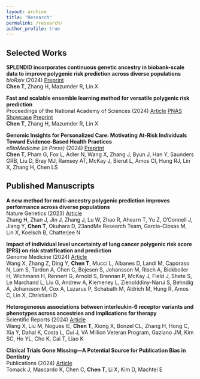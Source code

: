 ```yaml
---
layout: archive
title: "Research"
permalink: /research/
author_profile: true
--- 
```


## Selected Works
**SPLENDID incorporates continuous genetic ancestry in biobank-scale data to improve polygenic risk prediction across diverse populations**\
*bioRxiv* (2024) [Preprint](https://www.biorxiv.org/content/10.1101/2024.10.14.618256v1.full.pdf)\
**Chen T**, Zhang H, Mazumder R, Lin X

**Fast and scalable ensemble learning method for versatile polygenic risk prediction**\
Proceedings of the National Academy of Sciences (2024) [Article](https://www.pnas.org/doi/10.1073/pnas.2403210121) [PNAS Showcase](https://www.growkudos.com/publications/10.1073%252Fpnas.2403210121/reader) [Preprint](https://www.biorxiv.org/content/10.1101/2023.09.25.559307v2.full) \
**Chen T**, Zhang H, Mazumder R, Lin X

**Genomic Insights for Personalized Care: Motivating At-Risk Individuals Toward Evidence-Based Health Practices**\
*eBioMedicine (in Press)* (2024) [Preprint](https://www.medrxiv.org/content/10.1101/2024.03.19.24304556v1)\
**Chen T**, Pham G, Fox L, Adler N, Wang X, Zhang J, Byun J, Han Y, Saunders GRB, Liu D, Bray MJ, Ramsey AT, McKay J, Bierut L, Amos CI, Hung RJ, Lin X, Zhang H, Chen LS

## Published Manuscripts
**A new method for multi-ancestry polygenic prediction improves performance across diverse populations**\
Nature Genetics (2023) [Article](https://www.nature.com/articles/s41588-023-01501-z)\
Zhang H, Zhan J, Jin J, Zhang J, Lu W, Zhao R, Ahearn T, Yu Z, O’Connell J, Jiang Y, **Chen T**, Okuhara D, 23andMe Research Team, Garcia-Closas M, Lin X, Koelsch B, Chatterjee N

**Impact of individual level uncertainty of lung cancer polygenic risk score (PRS) on risk stratification and prediction**\
Genome Medicine (2024) [Article](https://genomemedicine.biomedcentral.com/articles/10.1186/s13073-024-01298-4)\
Wang X, Zhang Z, Ding Y, **Chen T**, Mucci L, Albanes D, Landi M, Caporaso N, Lam S, Tardon A, Chen C, Bojesen S, Johansson M, Risch A, Bickboller H, Wichmann H, Rennert G, Arnold S, Brennan P, McKay J, Field J, Shete S, Le Marchand L, Liu G, Andrew A, Kiemeney L, Zienolddiny-Narui S, Behndig A, Johansson M, Cox A, Lazarus P, Schabath M, Aldrich M, Hung R, Amos C, Lin X, Christiani D

**Heterogeneous associations between interleukin-6 receptor variants and phenotypes across ancestries and implications for therapy**\
Scientific Reports (2024) [Article](https://www.nature.com/articles/s41598-024-54063-3)\
Wang X, Liu M, Nogues IE, **Chen T**, Xiong X, Bonzel CL, Zhang H, Hong C, Xia Y, Dahal K, Costa L, Cui J, VA Million Veteran Program, Gaziano JM, Kim SC, Ho YL, Cho K, Cai T, Liao K

**Clinical Trials Gone Missing—A Potential Source for Publication Bias in Dentistry**\
Publications (2024) [Article](https://www.mdpi.com/2304-6775/12/3/23) \
Tomack J, Mascardo K, Chen C, **Chen T**, Li X, Kim D, Machtei E
